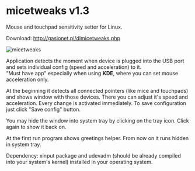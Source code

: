 # micetweaks v1.3
Mouse and touchpad sensitivity setter for Linux.

Download: http://gasionet.pl/dlmicetweaks.php

![micetweaks](http://i.imgur.com/NguE3ZC.png)

Application detects the moment when device is plugged into the USB port and sets individual config (speed and acceleration) to it.  
"Must have app" especially when using <B>KDE</B>, where you can set mouse acceleration only. 

At the beginning it detects all connected pointers (like mice and touchpads) and shows window with those devices. There you can adjust it's speed and acceleration.
Every change is activated immediately. To save configuration just click "Save config" button.

You may hide the window into system tray by clicking on the tray icon. Click again to show it back on.

At the first run program shows greetings helper. From now on it runs hidden in system tray.

Dependency: xinput package and udevadm (should be already compiled into your system's kernel) installed in your 
operating system.